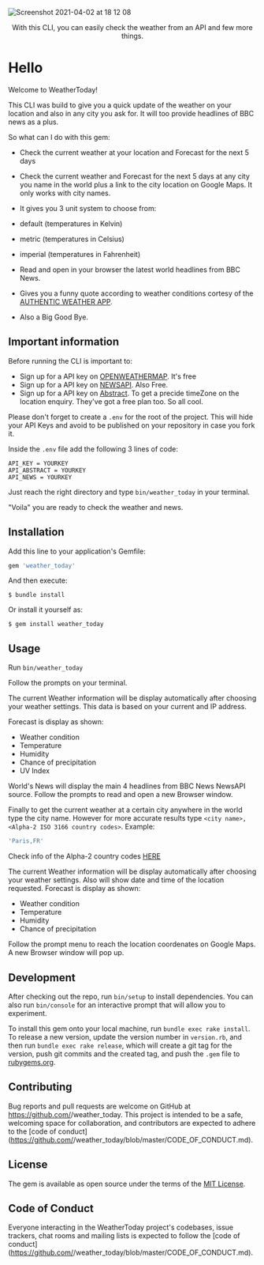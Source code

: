 ![Screenshot 2021-04-02 at 18 12 08](2.png)
<div align="center">
  <p>With this CLI, you can easily check the weather from an API and few more things.</p>
</div>

# Hello 

Welcome to WeatherToday! 

This CLI was build to give you a quick update of the weather on your location and also in any city you ask for. It will too provide headlines of BBC news as a plus. 

So what can I do with this gem: 

- Check the current weather at your location and Forecast for the next 5 days 
- Check the current weather and Forecast for the next 5 days at any city you name in the world plus a link to the city location on Google Maps. It only works with city names. 

-  It gives you 3 unit system to choose from: 
  - default (temperatures in Kelvin)
  - metric (temperatures in Celsius)
  - imperial (temperatures in Fahrenheit)

- Read and open in your browser the latest world headlines from BBC News. 
- Gives you a funny quote according to weather conditions cortesy of the [AUTHENTIC WEATHER APP](https://github.com/reduxd/authentic-ubersicht). 
- Also a Big Good Bye. 

## Important information 

Before running the CLI is important to: 

- Sign up for a API key on [OPENWEATHERMAP](https://openweathermap.org/). It's free
- Sign up for a API key on [NEWSAPI](https://newsapi.org/). Also Free. 
- Sign up for a API key on [Abstract](https://app.abstractapi.com/). To get a precide timeZone on the location enquiry. They've got a free plan too. So all cool. 

Please don't forget to create a `.env` for the root of the project. This will hide your API Keys and avoid to be published on your repository in case you fork it. 

Inside the `.env` file add the following 3 lines of code:

```cassandraql
API_KEY = YOURKEY
API_ABSTRACT = YOURKEY
API_NEWS = YOURKEY
```
Just reach the right directory and type `bin/weather_today` in your terminal. 

"Voila" you are ready to check the weather and news. 

## Installation

Add this line to your application's Gemfile:

```ruby
gem 'weather_today'
```

And then execute:

    $ bundle install

Or install it yourself as:

    $ gem install weather_today

## Usage

Run `bin/weather_today` 

Follow the prompts on your terminal. 

The current Weather information will be display automatically after choosing your weather settings. This data is based on your current and IP address.

Forecast is display as shown: 
- Weather condition
- Temperature
- Humidity
- Chance of precipitation
- UV Index

World's News will display the main 4 headlines from BBC News NewsAPI source. Follow the prompts to read and open a new Browser window. 

Finally to get the current weather at a certain city anywhere in the world type the city name. However for more accurate results type `<city name>, <Alpha-2 ISO 3166 country codes>`. Example: 

```ruby
'Paris,FR' 
```
Check info of the Alpha-2 country codes [HERE](https://en.wikipedia.org/wiki/List_of_ISO_3166_country_codes)

The current Weather information will be display automatically after choosing your weather settings. Also will show date and time of the location requested.
Forecast is display as shown: 
- Weather condition
- Temperature
- Humidity
- Chance of precipitation

Follow the prompt menu to reach the location coordenates on Google Maps. A new Browser window will pop up. 


## Development

After checking out the repo, run `bin/setup` to install dependencies. You can also run `bin/console` for an interactive prompt that will allow you to experiment.

To install this gem onto your local machine, run `bundle exec rake install`. To release a new version, update the version number in `version.rb`, and then run `bundle exec rake release`, which will create a git tag for the version, push git commits and the created tag, and push the `.gem` file to [rubygems.org](https://rubygems.org).

## Contributing

Bug reports and pull requests are welcome on GitHub at https://github.com/<github username>/weather_today. This project is intended to be a safe, welcoming space for collaboration, and contributors are expected to adhere to the [code of conduct](https://github.com/<github username>/weather_today/blob/master/CODE_OF_CONDUCT.md).

## License

The gem is available as open source under the terms of the [MIT License](https://opensource.org/licenses/MIT).

## Code of Conduct

Everyone interacting in the WeatherToday project's codebases, issue trackers, chat rooms and mailing lists is expected to follow the [code of conduct](https://github.com/<github username>/weather_today/blob/master/CODE_OF_CONDUCT.md).
